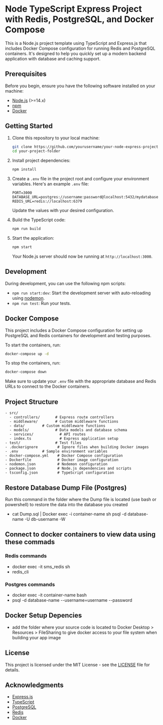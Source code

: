 # Node TypeScript Express Project with Redis, PostgreSQL, and Docker Compose

This is a Node.js project template using TypeScript and Express.js that includes Docker Compose configuration for running Redis and PostgreSQL containers. It's designed to help you quickly set up a modern backend application with database and caching support.

## Prerequisites

Before you begin, ensure you have the following software installed on your machine:

- [Node.js](https://nodejs.org/) (>=14.x)
- [npm](https://www.npmjs.com/)
- [Docker](https://www.docker.com/get-started)

## Getting Started

1. Clone this repository to your local machine:

   ```bash
   git clone https://github.com/yourusername/your-node-express-project.git
   cd your-project-folder
   ```

2. Install project dependencies:

   ```bash
   npm install
   ```

3. Create a `.env` file in the project root and configure your environment variables. Here's an example `.env` file:

   ```env
   PORT=3000
   DATABASE_URL=postgres://username:password@localhost:5432/mydatabase
   REDIS_URL=redis://localhost:6379
   ```

   Update the values with your desired configuration.

4. Build the TypeScript code:

   ```bash
   npm run build
   ```

5. Start the application:

   ```bash
   npm start
   ```

   Your Node.js server should now be running at `http://localhost:3000`.

## Development

During development, you can use the following npm scripts:

- `npm run start:dev`: Start the development server with auto-reloading using [nodemon](https://nodemon.io/).
- `npm run test`: Run your tests.

## Docker Compose

This project includes a Docker Compose configuration for setting up PostgreSQL and Redis containers for development and testing purposes.

To start the containers, run:

```bash
docker-compose up -d
```

To stop the containers, run:

```bash
docker-compose down
```

Make sure to update your `.env` file with the appropriate database and Redis URLs to connect to the Docker containers.

## Project Structure

```
- src/
  - controllers/       # Express route controllers
  - middleware/        # Custom middleware functions
  - data/        # Custom middleware functions
  - models/            # Data models and database schema
  - services/            # API routes
  - index.ts             # Express application setup
- test/                # Test files
- .dockerignore         # Ignore files when building Docker images
- .env           # Sample environment variables
- docker-compose.yml    # Docker Compose configuration
- Dockerfile            # Docker image configuration
- nodemon.json          # Nodemon configuration
- package.json          # Node.js dependencies and scripts
- tsconfig.json         # TypeScript configuration
```

## Restore Database Dump File (Postgres)

Run this command in the folder where the Dump file is located (use bash or powershell) to restore the data into the database you created

- cat Dump.sql | Docker exec -i container-name sh psql -d database-name -U db-username -W

## Connect to docker containers to view data using these commads

### Redis commands

- docker exec -it sms_redis sh
- redis_cli

### Postgres commands

- docker exec -it container-name bash
- psql -d database-name --username=username --password

## Docker Setup Depencies

- add the folder where your source code is located to Docker Desktop > Resources > FileSharing to give docker access to your file system when building your app image

## License

This project is licensed under the MIT License - see the [LICENSE](LICENSE) file for details.

## Acknowledgments

- [Express.js](https://expressjs.com/)
- [TypeScript](https://www.typescriptlang.org/)
- [PostgreSQL](https://www.postgresql.org/)
- [Redis](https://redis.io/)
- [Docker](https://www.docker.com/)
